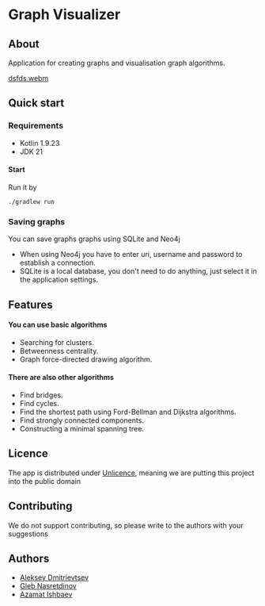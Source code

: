 # Graph Visualizer
## About
Application for creating graphs and visualisation graph algorithms.

[dsfds.webm](https://github.com/spbu-coding-2023/graphs-graphs-8/assets/135718038/5fbf7226-122b-412e-b1c4-bb05ad998f0e)


## Quick start
### Requirements
- Kotlin 1.9.23
- JDK 21
#### Start
Run it by
```
./gradlew run
```
### Saving graphs
You can save graphs graphs using SQLite and Neo4j
- When using Neo4j you have to enter uri, username and password to establish a connection.
- SQLite is a local database, you don't need to do anything, just select it in the application settings.

## Features
#### You can use basic algorithms
- Searching for clusters.
- Betweenness centrality.
- Graph force-directed drawing algorithm.
#### There are also other algorithms
- Find bridges.
- Find cycles.
- Find the shortest path using Ford-Bellman and Dijkstra algorithms.
- Find strongly connected components.
- Constructing a minimal spanning tree.

## Licence
The app is distributed under [Unlicence](https://unlicense.org/), meaning we are putting this project into the public domain
## Contributing
 We do not support contributing, so please write to the authors with your suggestions
## Authors
- [Aleksey Dmitrievtsev](https://github.com/admitrievtsev)
- [Gleb Nasretdinov](https://github.com/Ycyken)
- [Azamat Ishbaev](https://github.com/odiumuniverse)
